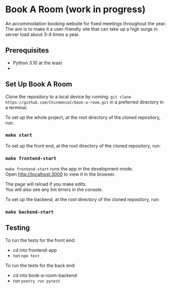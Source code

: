 # Book A Room (work in progress)

An accommodation booking website for fixed meetings throughout the year. The aim is to make it a user-friendly site that can take up a high surge in server load about 3-4 times a year.

## Prerequisites
- Python 3.10 at the least
- 

## Set Up Book A Room

Clone the repository to a local device by running: `git clone https://github.com/ChinomnsoC/book-a-room.git` in a preferred directory in a terminal.

To set up the whole project, at the root directory of the cloned repository, run:

### `make start`

To set up the front end, at the root directory of the cloned repository, run:

### `make frontend-start`

`make frontend-start` runs the app in the development mode.\
Open [http://localhost:3000](http://localhost:3000) to view it in the browser.

The page will reload if you make edits.\
You will also see any lint errors in the console.


To set up the backend, at the root directory of the cloned repository, run:

### `make backend-start`

## Testing

To run the tests for the front end:
- cd into frontend-app
- run `npm test`
  
To run the tests for the back end: 
- cd into book-a-room-backend
- run `poetry run pytest`
